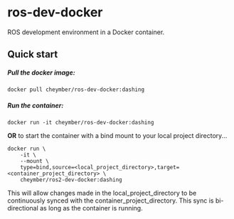 # ros-dev-docker
ROS development environment in a Docker container.

## Quick start

##### Pull the docker image:
`docker pull cheymber/ros-dev-docker:dashing`

#####  Run the container:
`docker run -it cheymber/ros-dev-docker:dashing`
 
**OR** to start the container with a bind mount to your local project directory...

```
docker run \
    -it \
    --mount \
    type=bind,source=<local_project_directory>,target=<container_project_directory> \
    cheymber/ros2-dev-docker:dashing
```

This will allow changes made in the local_project_directory to be continuously synced with the container_project_directory. This sync is bi-directional as long as the container is running.

